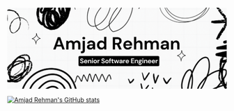 ![Amjad Rehman A](https://github.com/Amjad-RA/Amjad-RA/blob/main/banner-md.png)

[![Amjad Rehman's GitHub stats](https://github-readme-stats.vercel.app/api?username=Amjad-RA&theme=graywhite)](https://github.com/anuraghazra/github-readme-stats)
